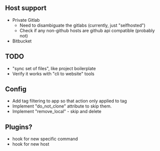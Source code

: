 ## Host support
- Private Gitlab
    - Need to disambiguate the gitlabs (currently, just "selfhosted")
    - Check if any non-github hosts are github api compatible (probably not)
- Bitbucket

## TODO
- "sync set of files", like project boilerplate
- Verify it works with "cli to website" tools


## Config
- Add tag filtering to app so that action only applied to tag
- Implement "do_not_clone" attribute to skip them.
- Implement "remove_local" - skip and delete


## Plugins?
- hook for new specific command
- hook for new host